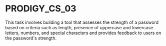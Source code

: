 # PRODIGY_CS_03

This task involves building a tool that assesses the strength of a password based on criteria such as length, presence of uppercase and lowercase letters, numbers, and special characters and provides feedback to users on the password's strength.
